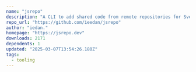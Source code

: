 ```yaml
---
name: "jsrepo"
description: "A CLI to add shared code from remote repositories for Svelte and other frameworks."
repo_url: "https://github.com/ieedan/jsrepo"
author: "iedan."
homepage: "https://jsrepo.dev"
downloads: 2171
dependents: 1
updated: "2025-03-07T13:54:26.180Z"
tags: 
  - tooling
---
```

